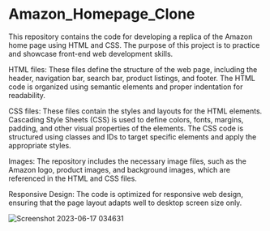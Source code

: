 # Amazon_Homepage_Clone
This repository contains the code for developing a replica of the Amazon home page using HTML and CSS. The purpose of this project is to practice and showcase front-end web development skills.

HTML files: These files define the structure of the web page, including the header, navigation bar, search bar, product listings, and footer. The HTML code is organized using semantic elements and proper indentation for readability.

CSS files: These files contain the styles and layouts for the HTML elements. Cascading Style Sheets (CSS) is used to define colors, fonts, margins, padding, and other visual properties of the elements. The CSS code is structured using classes and IDs to target specific elements and apply the appropriate styles.

Images: The repository includes the necessary image files, such as the Amazon logo, product images, and background images, which are referenced in the HTML and CSS files.

Responsive Design: The code is optimized for responsive web design, ensuring that the page layout adapts well to desktop screen size only.


![Screenshot 2023-06-17 034631](https://github.com/Ujjwal1178/Amazon_Homepage_Clone/assets/109898637/891db360-8964-443a-8bcc-612616ee8205)


